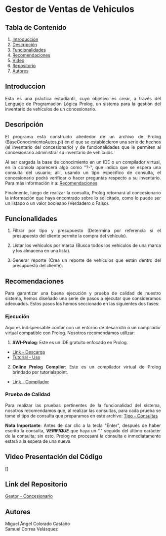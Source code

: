 # Gestor de Ventas de Vehiculos
## Tabla de Contenido
1. [Introducción](#introducción)
2. [Descripción](#descripción)
3. [Funcionalidades](#funcionalidades)
4. [Recomendaciones](#recomendaciones)
5. [Video](#video-presentación-del-código)
6. [Repositorio](#link-del-repositorio)
7. [Autores](#autores)

## Introduccion
<div style = "text-align: justify;">
Esta es una práctica estudiantil, cuyo objetivo es crear, a través del Lenguaje de Programación Lógica Prolog, un sistema para la gestión del inventario de vehículos de un concesionario.  

## Descripción
El programa está construido alrededor de un archivo de Prolog (BaseConocimientoAutos.pl) en el que se establecieron una serie de hechos (el inventario del concesionario) y de funcionalidades que le permiten al concesionario administrar su inventario de vehículos. 

Al ser cargada la base de conocimiento en un IDE o un compilador virtual, en la consola aparecerá algo como "?-", que indica que se espera una consulta del usuario; allí, usando un tipo específico de consulta, el concesionario podrá verificar o hacer preguntas respecto a su inventario. Para más información ir a: [Recomendaciones](#recomendaciones)

Finalmente, luego de realizar la consulta, Prolog retornará al concesionario la información que haya encontrado sobre lo solicitado, como lo puede ser un listado o un valor booleano (Verdadero o Falso).

## Funcionalidades

1. Filtrar por tipo y presupuesto (Determina por referencia si el presupuesto del cliente permite la compra del vehículo).

2. Listar los vehículos por marca (Busca todos los vehículos de una marca y los almacena en una lista).

3. Generar reporte (Crea un reporte de vehículos que están dentro del presupuesto del cliente).  

## Recomendaciones
Para garantizar una buena ejecución y prueba de calidad de nuestro sistema, hemos diseñado una serie de pasos a ejecutar que consideramos adecuados. Estos pasos los hemos seccionado en las siguientes dos fases:

### Ejecución
Aquí es indispensable contar con un entorno de desarrollo o un compilador virtual compatible con Prolog. Nosotros recomendamos utilizar:

1. **SWI-Prolog**: Este es un IDE gratuito enfocado en Prolog. 
- [Link - Descarga](https://www.swi-prolog.org/.)
- [Tutorial - Uso](https://youtu.be/hRqA1vO9nxE)

2. **Online Prolog Compiler**: Este es un compilador virtual de Prolog brindado por tutorialspoint.
- [Link - Compilador](https://acortar.link/mEiVrp)

### Prueba de Calidad
Para realizar las pruebas pertinentes de la funcionalidad del sistema, nosotros recomendamos que, al realizar las consultas, para cada prueba se tome el tipo de consulta que preparamos en este archivo: [Tipo - Consultas](Programas/ConsultasProlog.txt)

**Nota Importante**: Antes de dar clic a la tecla "Enter", después de haber escrito la consulta, ***VERIFIQUE*** que haya un "." seguido del último carácter de la consulta; sin esto, Prolog no procesará la consulta e inmediatamente estará a la espera de una nueva. 

## Video Presentación del Código
[]

## Link del Repositorio
[Gestor - Concesionario](https://github.com/migueCOLORADO/Prolog-Practica-02.git)

## Autores
Miguel Ángel Colorado Castaño <br>
Samuel Correa Velásquez
</div>
